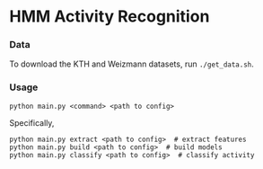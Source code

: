 # HMM Activity Recognition

### Data

To download the KTH and Weizmann datasets, run `./get_data.sh`.

### Usage
```
python main.py <command> <path to config>
```

Specifically,
```
python main.py extract <path to config>  # extract features
python main.py build <path to config>  # build models
python main.py classify <path to config>  # classify activity
```
